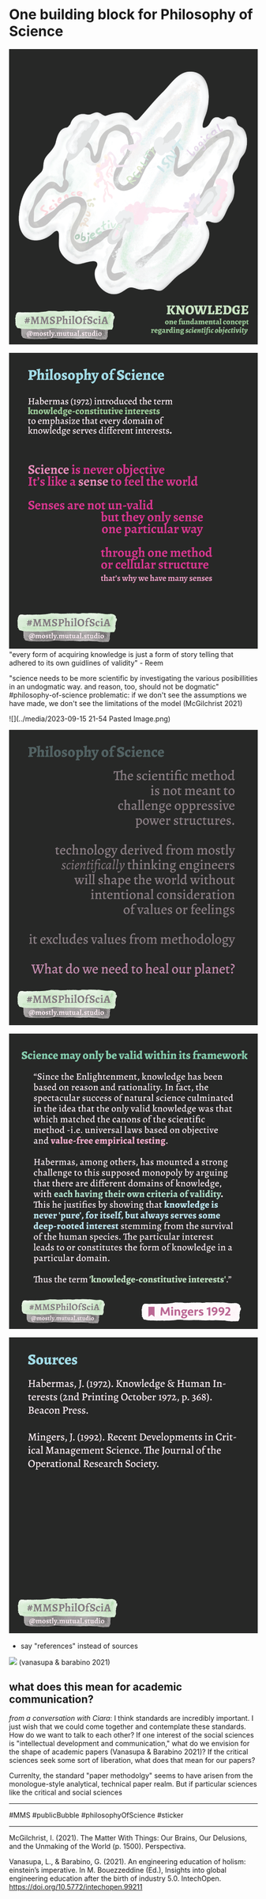 # One building block for Philosophy of Science

![](../media/MMSPhilOfSciA_1.png)

![](../media/MMSPhilOfSciA_2.png)
"every form of acquiring knowledge is just a form of story telling that adhered to its own guidlines of validity" - Reem

"science needs to be more scientific by investigating the various posibillities in an undogmatic way. and reason, too, should not be dogmatic" #philosophy-of-science problematic: if we don't see the assumptions we have made, we don't see the limitations of the model (McGilchrist 2021)

![](../media/2023-09-15 21-54 Pasted Image.png)


![](../media/MMSPhilOfSciA_3.png)

![](../media/MMSPhilOfSciA_4.png)

![](../media/MMSPhilOfSciA_5.png)
- say "references" instead of sources

![](../media/MMSPhilOfSciA_6.png)
(vanasupa & barabino 2021) 

## what does this mean for academic communication?
*from a conversation with Ciara*: I think standards are incredibly important. I just wish that we could come together and contemplate these standards. How do we want to talk to each other? If one interest of the social sciences is  "intellectual development and communication," what do we envision for the shape of academic papers (Vanasupa & Barabino 2021)? If the critical sciences seek some sort of liberation, what does that mean for our papers?

Currenlty, the standard "paper methodolgy" seems to have arisen from the monologue-style analytical, technical paper realm. But if particular sciences like the critical and social sciences 

________
#MMS #publicBubble
#philosophyOfScience #sticker
________
McGilchrist, I. (2021). The Matter With Things: Our Brains, Our Delusions, and the Unmaking of the World (p. 1500). Perspectiva.

Vanasupa, L., & Barabino, G. (2021). An engineering education of holism: einstein’s imperative. In M. Bouezzeddine (Ed.), Insights into global engineering education after the birth of industry 5.0. IntechOpen. https://doi.org/10.5772/intechopen.99211
